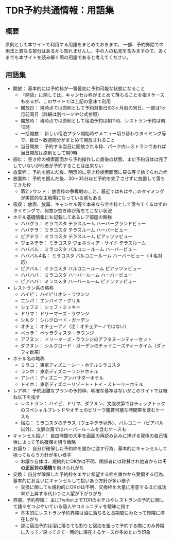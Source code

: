 # TDR予約共通情報：用語集

## 概要

原則として本サイトで利用する用語をまとめておきます。
一部、予約界隈での用法と異なる部分はあるかも知れませんし、中の人の私見を含みますので、あくまでも本サイトを読み解く際の用語であると考えてください。

## 用語集

* 開放： 基本的には予約枠が一番最初に予約可能な状態になること
    * 『開放』に関しては、キャンセル枠がまとめて落ちることを指すケースもあるが、このサイトでは上記の意味で利用
    * 開放日： 現時点では原則として予約対象日の3ヶ月前の同日、一部は1ヶ月前同日（詳細は別ページや公式参照）
    * 開放時： 現時点では原則として宿泊予約は朝11時、レストラン予約は朝10時
    * 一括開放： 新しい宿泊プラン開始時やメニュー切り替わりタイミング等で、数日～数週間分がまとめて開放されること
    * 当日開放： 予約する当日に開放される枠、パーク内レストランであれば当日開放は原則として朝9時
* 掴む： 空き枠の検索画面から予約操作した直後の状態、まだ予約自体は完了していないが他者が予約することは出来ない
* 放棄枠： 予約を掴んだ後、明示的に空き枠検索画面に戻る等で捨てられた枠
* 放置枠： 予約を掴んだ後、30～35分ほど予約を完了させずに放置して落ちてきた枠
    * 第2ラウンド： 放置枠の争奪戦のこと、最近ではもはやこのタイミングが実質的な主戦場になっている感もある
* 吸収： 放置、放棄、キャンセル等で本来なら空き枠として落ちてくるはずのタイミングで、何故か空き枠が落ちてこない状況
* ホテル基礎情報にも記載してあるレア部屋の略称
    * ハバグラ： ミラコスタ テラスルーム ハーバーグランドビュー
    * ハバテラ： ミラコスタ テラスルーム ハーバービュー
    * ピアテラ： ミラコスタ テラスルーム ピアッツァビュー
    * ヴェネテラ： ミラコスタ ヴェネツィア・サイド テラスルーム
    * ハババル： ミラコスタ バルコニールーム ハーバービュー
    * ハババル4名： ミラコスタ バルコニールーム ハーバービュー（４名対応）
    * ピアバル： ミラコスタ バルコニールーム ピアッツァビュー
    * ハバハバ： ミラコスタ ハーバールーム ハーバービュー
    * ピアハバ： ミラコスタ ハーバールーム ピアッツァビュー
* レストラン系の略称
    * ハイピ： ハイピリオン・ラウンジ
    * エンパ： エンパイア・グリル
    * シェフミ： シェフ・ミッキー
    * ドリマ： ドリーマーズ・ラウンジ
    * シルク： シルクロード・ガーデン
    * オチェ： オチェーアノ（注：オチェアーノではない）
    * ベッラ： ベッラヴィスタ・ラウンジ
    * アフヌン： ドリーマーズ・ラウンジのアフタヌーンティーセット
    * ダフヌン： シルクロード・ガーデンのチャイニーズティータイム（ダッフィ飲茶）
* ホテル名の略称
    * ミラコ： 東京ディズニーシー・ホテルミラコスタ
    * ランホ： 東京ディズニーランドホテル
    * アンバ： ディズニー アンバサダーホテル
    * トイホ： 東京ディズニーリゾート・トイ・ストーリーホテル
* レア枠： 予約困難なプランの予約枠、明確な基準はないがこのサイトでは概ね以下を指す
    * レストラン： ハイピ、ドリマ、ダフヌン、文脈次第ではティックトックのスペシャルブレッドやオチェのビリーヴ鑑賞可能な時間帯を含むケースも
    * 宿泊： ミラコスタのテラス（ヴェネテラ以外）、バルコニー（ピアバル以外）、文脈次第ではハーバールームを含むケースも
* キャンセル拾い： 自由時間の大半を画面の再読み込みに捧げる究極の自己犠牲によって予約確保を狙う戦略
* お譲り： 自分が確保した予約枠を誰かに渡す行為、基本的にキャンセルして拾ってもらう方針が多い様子
    * お譲り自体は、規約的にOKかは不明、関係者には称賛され他者からは**その正反対の感情**を向けられがち
* 交換： 自分が確保した予約枠をエサに希望する枠を誰かから受領する行為、基本的にお互いにキャンセルして拾いあう方針が多い様子
    * 交換に関しても規約的にOKかは不明、交換枠を大量に用意するほど成功率が上昇する代わりに人望が下がりがち
* 界隈、予約界隈： 主にTwitter上でTDRのホテルやレストランの予約に関して諸々をつぶやいている個人やコミュニティを曖昧に指す
    * 基本的にレストラン予約界隈は沼に落ちると長期間にわたって界隈に滞在しがち
    * 逆に宿泊予約は沼に落ちても割りと宿泊を狙って予約する際にのみ界隈に入って／戻ってきて一時的に滞在するケースが多めという印象
